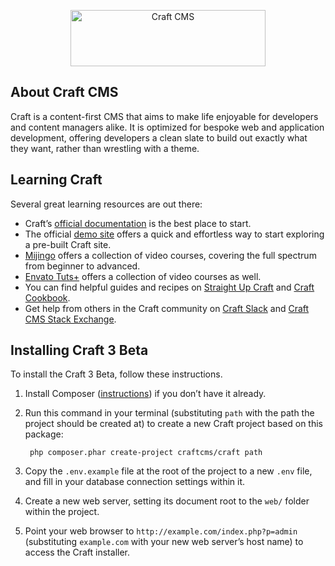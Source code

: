 <p align="center"><a href="https://craftcms.com/" target="_blank"><img width="312" height="90" src="https://craftcms.com/craftcms.svg" alt="Craft CMS"></a></p>

About Craft CMS
---------------

Craft is a content-first CMS that aims to make life enjoyable for developers and content managers alike. It is optimized for bespoke web and application development, offering developers a clean slate to build out exactly what they want, rather than wrestling with a theme. 

Learning Craft
--------------

Several great learning resources are out there:

- Craft’s [official documentation](https://craftcms.com/docs) is the best place to start.
- The official [demo site](https://demo.craftcms.com/) offers a quick and effortless way to start exploring a pre-built Craft site.
- [Mijingo](https://mijingo.com/craft) offers a collection of video courses, covering the full spectrum from beginner to advanced.
- [Envato Tuts+](https://webdesign.tutsplus.com/categories/craft-cms/courses) offers a collection of video courses as well.
- You can find helpful guides and recipes on [Straight Up Craft](http://straightupcraft.com/) and [Craft Cookbook](http://craftcookbook.net/).
- Get help from others in the Craft community on [Craft Slack](https://craftcms.com/community#slack) and [Craft CMS Stack Exchange](http://craftcms.stackexchange.com/). 

Installing Craft 3 Beta
-----------------------

To install the Craft 3 Beta, follow these instructions.

1. Install Composer ([instructions](https://getcomposer.org/doc/00-intro.md#installation-linux-unix-osx)) if you don’t have it already.
2. Run this command in your terminal (substituting `path` with the path the project should be created at) to create a new Craft project based on this package:

        php composer.phar create-project craftcms/craft path

3. Copy the `.env.example` file at the root of the project to a new `.env` file, and fill in your database connection settings within it.
4. Create a new web server, setting its document root to the `web/` folder within the project.
5. Point your web browser to `http://example.com/index.php?p=admin` (substituting `example.com` with your new web server’s host name) to access the Craft installer.
